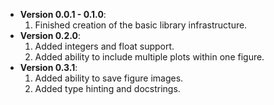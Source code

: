 + **Version 0.0.1 - 0.1.0**:
  1. Finished creation of the basic library infrastructure.
+ **Version 0.2.0**:
  1. Added integers and float support.
  2. Added ability to include multiple plots within one figure.
+ **Version 0.3.1**:
  1. Added ability to save figure images.
  2. Added type hinting and docstrings.
